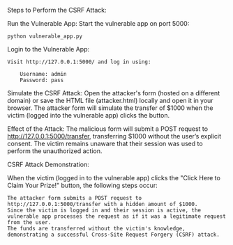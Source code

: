 Steps to Perform the CSRF Attack:

Run the Vulnerable App:
        Start the vulnerable app on port 5000:

    python vulnerable_app.py

Login to the Vulnerable App:

    Visit http://127.0.0.1:5000/ and log in using:

        Username: admin
        Password: pass

Simulate the CSRF Attack:
        Open the attacker's form (hosted on a different domain) or save the HTML file (attacker.html) locally and open it in your browser.
        The attacker form will simulate the transfer of $1000 when the victim (logged into the vulnerable app) clicks the button.

Effect of the Attack:
        The malicious form will submit a POST request to http://127.0.0.1:5000/transfer, transferring $1000 without the user’s explicit consent.
        The victim remains unaware that their session was used to perform the unauthorized action.

CSRF Attack Demonstration:

When the victim (logged in to the vulnerable app) clicks the "Click Here to Claim Your Prize!" button, the following steps occur:

    The attacker form submits a POST request to http://127.0.0.1:5000/transfer with a hidden amount of $1000.
    Since the victim is logged in and their session is active, the vulnerable app processes the request as if it was a legitimate request from the user.
    The funds are transferred without the victim's knowledge, demonstrating a successful Cross-Site Request Forgery (CSRF) attack.
